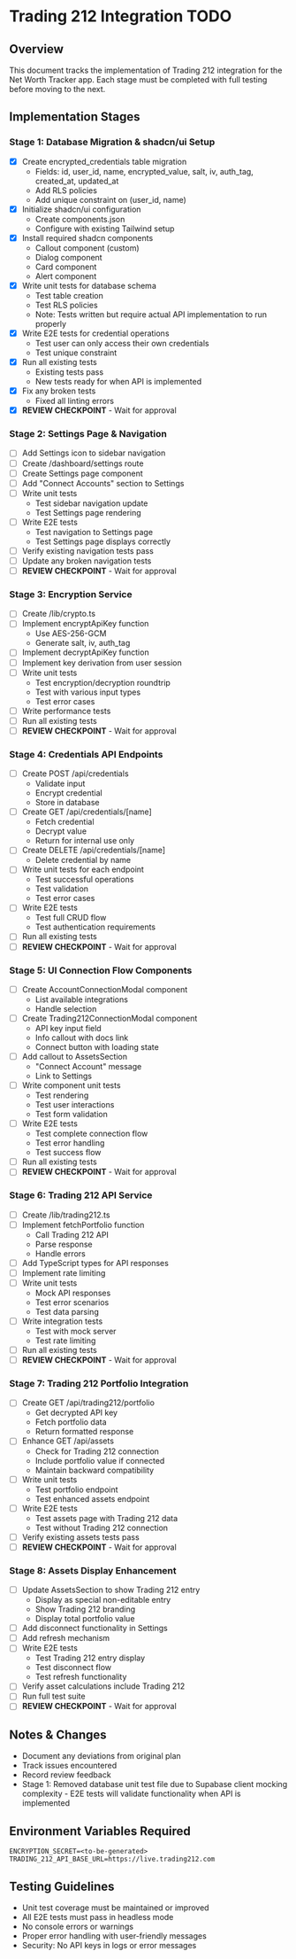 # Trading 212 Integration TODO

## Overview

This document tracks the implementation of Trading 212 integration for the Net Worth Tracker app. Each stage must be completed with full testing before moving to the next.

## Implementation Stages

### Stage 1: Database Migration & shadcn/ui Setup

- [x] Create encrypted_credentials table migration
  - Fields: id, user_id, name, encrypted_value, salt, iv, auth_tag, created_at, updated_at
  - Add RLS policies
  - Add unique constraint on (user_id, name)
- [x] Initialize shadcn/ui configuration
  - Create components.json
  - Configure with existing Tailwind setup
- [x] Install required shadcn components
  - Callout component (custom)
  - Dialog component
  - Card component
  - Alert component
- [x] Write unit tests for database schema
  - Test table creation
  - Test RLS policies
  - Note: Tests written but require actual API implementation to run properly
- [x] Write E2E tests for credential operations
  - Test user can only access their own credentials
  - Test unique constraint
- [x] Run all existing tests
  - Existing tests pass
  - New tests ready for when API is implemented
- [x] Fix any broken tests
  - Fixed all linting errors
- [x] **REVIEW CHECKPOINT** - Wait for approval

### Stage 2: Settings Page & Navigation

- [ ] Add Settings icon to sidebar navigation
- [ ] Create /dashboard/settings route
- [ ] Create Settings page component
- [ ] Add "Connect Accounts" section to Settings
- [ ] Write unit tests
  - Test sidebar navigation update
  - Test Settings page rendering
- [ ] Write E2E tests
  - Test navigation to Settings page
  - Test Settings page displays correctly
- [ ] Verify existing navigation tests pass
- [ ] Update any broken navigation tests
- [ ] **REVIEW CHECKPOINT** - Wait for approval

### Stage 3: Encryption Service

- [ ] Create /lib/crypto.ts
- [ ] Implement encryptApiKey function
  - Use AES-256-GCM
  - Generate salt, iv, auth_tag
- [ ] Implement decryptApiKey function
- [ ] Implement key derivation from user session
- [ ] Write unit tests
  - Test encryption/decryption roundtrip
  - Test with various input types
  - Test error cases
- [ ] Write performance tests
- [ ] Run all existing tests
- [ ] **REVIEW CHECKPOINT** - Wait for approval

### Stage 4: Credentials API Endpoints

- [ ] Create POST /api/credentials
  - Validate input
  - Encrypt credential
  - Store in database
- [ ] Create GET /api/credentials/[name]
  - Fetch credential
  - Decrypt value
  - Return for internal use only
- [ ] Create DELETE /api/credentials/[name]
  - Delete credential by name
- [ ] Write unit tests for each endpoint
  - Test successful operations
  - Test validation
  - Test error cases
- [ ] Write E2E tests
  - Test full CRUD flow
  - Test authentication requirements
- [ ] Run all existing tests
- [ ] **REVIEW CHECKPOINT** - Wait for approval

### Stage 5: UI Connection Flow Components

- [ ] Create AccountConnectionModal component
  - List available integrations
  - Handle selection
- [ ] Create Trading212ConnectionModal component
  - API key input field
  - Info callout with docs link
  - Connect button with loading state
- [ ] Add callout to AssetsSection
  - "Connect Account" message
  - Link to Settings
- [ ] Write component unit tests
  - Test rendering
  - Test user interactions
  - Test form validation
- [ ] Write E2E tests
  - Test complete connection flow
  - Test error handling
  - Test success flow
- [ ] Run all existing tests
- [ ] **REVIEW CHECKPOINT** - Wait for approval

### Stage 6: Trading 212 API Service

- [ ] Create /lib/trading212.ts
- [ ] Implement fetchPortfolio function
  - Call Trading 212 API
  - Parse response
  - Handle errors
- [ ] Add TypeScript types for API responses
- [ ] Implement rate limiting
- [ ] Write unit tests
  - Mock API responses
  - Test error scenarios
  - Test data parsing
- [ ] Write integration tests
  - Test with mock server
  - Test rate limiting
- [ ] Run all existing tests
- [ ] **REVIEW CHECKPOINT** - Wait for approval

### Stage 7: Trading 212 Portfolio Integration

- [ ] Create GET /api/trading212/portfolio
  - Get decrypted API key
  - Fetch portfolio data
  - Return formatted response
- [ ] Enhance GET /api/assets
  - Check for Trading 212 connection
  - Include portfolio value if connected
  - Maintain backward compatibility
- [ ] Write unit tests
  - Test portfolio endpoint
  - Test enhanced assets endpoint
- [ ] Write E2E tests
  - Test assets page with Trading 212 data
  - Test without Trading 212 connection
- [ ] Verify existing assets tests pass
- [ ] **REVIEW CHECKPOINT** - Wait for approval

### Stage 8: Assets Display Enhancement

- [ ] Update AssetsSection to show Trading 212 entry
  - Display as special non-editable entry
  - Show Trading 212 branding
  - Display total portfolio value
- [ ] Add disconnect functionality in Settings
- [ ] Add refresh mechanism
- [ ] Write E2E tests
  - Test Trading 212 entry display
  - Test disconnect flow
  - Test refresh functionality
- [ ] Verify asset calculations include Trading 212
- [ ] Run full test suite
- [ ] **REVIEW CHECKPOINT** - Wait for approval

## Notes & Changes

- Document any deviations from original plan
- Track issues encountered
- Record review feedback
- Stage 1: Removed database unit test file due to Supabase client mocking complexity - E2E tests will validate functionality when API is implemented

## Environment Variables Required

```
ENCRYPTION_SECRET=<to-be-generated>
TRADING_212_API_BASE_URL=https://live.trading212.com
```

## Testing Guidelines

- Unit test coverage must be maintained or improved
- All E2E tests must pass in headless mode
- No console errors or warnings
- Proper error handling with user-friendly messages
- Security: No API keys in logs or error messages
